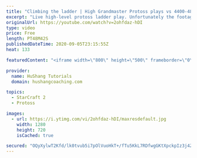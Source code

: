 ```yaml
---
title: "Climbing the ladder | High Grandmaster Protoss plays vs 4400-4800 players"
excerpt: "Live high-level protoss ladder play. Unfortunately the footage came out quite choppy at some points and I was considering just not posting today, but I will post it anyways in case a few of you want to watch still. I'm trying to figure out what the cause of the lag is and hopefully I can get some cleaner"
originalUrl: https://youtube.com/watch?v=2ohfdaz-hDI
type: video
price: Free
length: PT48M42S
publishedDateTime: 2020-09-05T23:15:55Z
heat: 133

featuredContent: "<iframe width=\"800\" height=\"500\" frameborder=\"0\" src=\"https://www.youtube.com/embed/2ohfdaz-hDI\" allow=\"accelerometer; autoplay; encrypted-media; gyroscope; picture-in-picture\" allowfullscreen></iframe>"

provider:
  name: HuShang Tutorials
  domain: hushangcoaching.com

topics:
  - StarCraft 2
  - Protoss

images:
  - url: https://i.ytimg.com/vi/2ohfdaz-hDI/maxresdefault.jpg
    width: 1280
    height: 720
    isCached: true

secured: "OQyXylwT2Kfd/lk0tvub5i7pOlVuoHkT+/fTu5KkL7RDfwgGKtXpckpIz3j4ZYECq2uyQhc9tMoxiTnRLy7TOIBLy8mfDQm4bVGv/BqjTIT0L7dy1OTOrvi6C/i3gLULu+2GHf8LEsd/CoTsGCsYXS3fBB3oynCVJIsAH3cSmc4KdOwAUWwOPUwEIE4bQfHNb1VZsKLGzxMBPN4PtVrPRdULxTot2u4fnzB+xPaa5WQVzqO9EIyAQ5sNU8Pz4OnROkcYf2J4k7rp3LjWEcGKOHwiyTAKWGLz5h07UYYEiqPp/8EFXgaITwQzZoiRwdoPGq30Zm7H7ks5w620oJ4Q7HgXc2BjTAtJcKEMJbFEW+HMhR71b10bB1C9bCPT34nGzvscfhKHIUXASumAlNUJc+5qOETkKI1mDr104lxNW4k=;VxUJz97SlGqHXHGaE7647w=="
---
```


